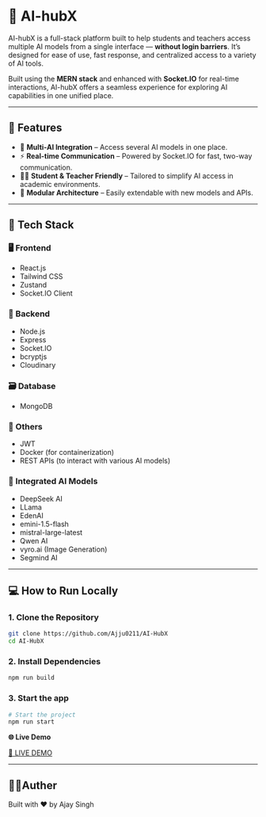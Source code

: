 



# 🧠 AI-hubX

AI-hubX is a full-stack platform built to help students and teachers access multiple AI models from a single interface — **without login barriers**. It’s designed for ease of use, fast response, and centralized access to a variety of AI tools.

Built using the **MERN stack** and enhanced with **Socket.IO** for real-time interactions, AI-hubX offers a seamless experience for exploring AI capabilities in one unified place.

---

## 🚀 Features

- 🔗 **Multi-AI Integration** – Access several AI models in one place.
- ⚡ **Real-time Communication** – Powered by Socket.IO for fast, two-way communication.
- 🧑‍🏫 **Student & Teacher Friendly** – Tailored to simplify AI access in academic environments.
- 🧩 **Modular Architecture** – Easily extendable with new models and APIs.

---

## 🧰 Tech Stack

### 🖥️ Frontend
- React.js
- Tailwind CSS
- Zustand
- Socket.IO Client

### 🔧 Backend
- Node.js
- Express
- Socket.IO
- bcryptjs
- Cloudinary

### 🗃️ Database
- MongoDB

### 🧩 Others
- JWT
- Docker (for containerization)
- REST APIs (to interact with various AI models)

### 🧠 Integrated AI Models
- DeepSeek AI
- LLama
- EdenAI
- emini-1.5-flash
- mistral-large-latest
- Qwen AI
- vyro.ai (Image Generation)
- Segmind AI

---

## 💻 How to Run Locally

### 1. Clone the Repository

```bash
git clone https://github.com/Ajju0211/AI-HubX
cd AI-HubX
```
### 2. Install Dependencies
```bash
npm run build
```
### 3. Start the app
```bash
# Start the project
npm run start
```
**🌐 Live Demo**

[🔗 LIVE DEMO](https://ai-hub-h4lj6qtmj-ajju0211s-projects.vercel.app/)

---

## 👨‍🎓Auther
Built with ❤️ by Ajay Singh


